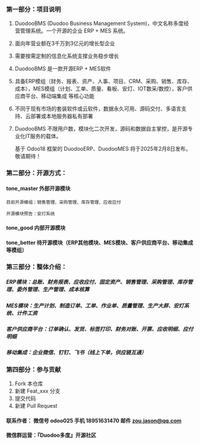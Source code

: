 ### 第一部分：项目说明
    
1.  DuodooBMS (Duodoo Business Management System)，中文名称多度经营管理系统。一个开源的企业 ERP + MES 系统。 

2.  面向年营业额在3千万到3亿元的增长型企业

3.  需要按需定制的信息化系统支撑业务稳步增长

4.  DuodooBMS 是一款开源ERP + MES软件

5.  具备ERP模组（财务、报表、资产、人事、项目、CRM、采购、销售、库存、成本），MES模组（计划、工单、质量、看板、安灯、IOT数采/数控），客户供应商平台、移动端集成 等核心功能

6.  不同于现有市场的套装软件或云软件，数据永久可用、源码交付、多语言支持、云部署或本地服务器私有部署

7.  DuodooBMS 不限用户数，模块化二次开发，源码和数据自主掌控，是开源专业化IT服务的载体。

    基于 Odoo18 框架的 DuodooERP、DuodooMES 将于2025年2月8日发布，敬请期待！

### 第二部分：开源方式：

#### tone_master  外部开源模块
    
    目前开源模组：销售管理、采购管理、库存管理、应收应付

    开源模块预告：安灯系统

#### tone_good    内部开源模块

#### tone_better  待开源模块（ERP其他模块、MES模块、客户供应商平台、移动集成等模组）

### 第三部分：整体介绍：

##### ERP模块：总账、财务报表、应收应付、固定资产、销售管理、采购管理、库存管理、委外管理、生产管理、成本核算

##### MES模块：生产计划、制造订单、工单、作业单、质量管理、生产大屏、安灯系统、计件工资

##### 客户供应商平台：订单确认、发货、标签打印、财务对账、开票、应收明细、应付明细

##### 移动集成：企业微信、钉钉、飞书（线上下单，供应链互通）


### 第四部分：参与贡献

1.  Fork 本仓库
2.  新建 Feat_xxx 分支
3.  提交代码
4.  新建 Pull Request


#### 联系作者： 微信号 odoo025   手机 18951631470  邮件 zou.jason@qq.com
#### 微信群运营：『Duodoo多度』开源社区
